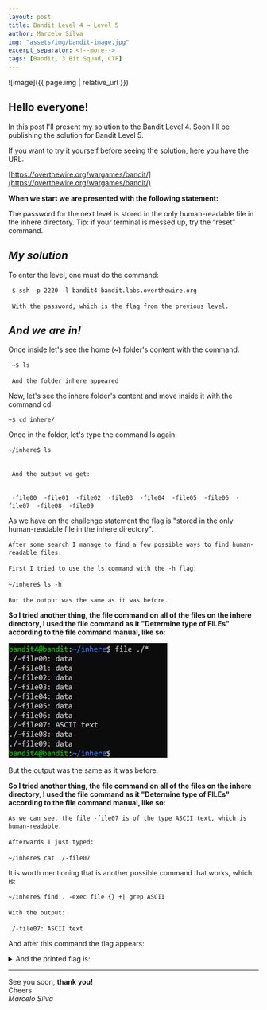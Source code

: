 ```yaml
---
layout: post
title: Bandit Level 4 → Level 5
author: Marcelo Silva
img: "assets/img/bandit-image.jpg"
excerpt_separator: <!--more-->
tags: [Bandit, 3 Bit Squad, CTF]
---
```


![image]({{ page.img | relative_url }})



## Hello everyone!


In this post I'll present my solution to the Bandit Level 4. Soon I'll be publishing the solution for Bandit Level 5.

<!--more-->
If you want to try it yourself before seeing the solution, here you have the URL:


[https://overthewire.org/wargames/bandit/](https://overthewire.org/wargames/bandit/)


**When we start we are presented with the following statement:**

The password for the next level is stored in the only human-readable file in the inhere directory. Tip: if your terminal is messed up, try the “reset” command.



## *My solution*


To enter the level, one must do the command: 
     

     $ ssh -p 2220 -l bandit4 bandit.labs.overthewire.org

     With the password, which is the flag from the previous level.
    
    
## *And we are in!*     



Once inside let's see the home (~) folder's content with the command:

     ~$ ls

     And the folder inhere appeared


Now, let's see the inhere folder's content and move inside it with the command cd


    ~$ cd inhere/



Once in the folder, let's type the command ls again:



    ~/inhere$ ls


     And the output we get:


     -file00  -file01  -file02  -file03  -file04  -file05  -file06  -file07  -file08  -file09



As we have on the challenge statement the flag is "stored in the only human-readable file in the inhere directory". 


    After some search I manage to find a few possible ways to find human-readable files.

    First I tried to use the ls command with the -h flag:

    ~/inhere$ ls -h

    But the output was the same as it was before.


  **So I tried another thing, the file command on all of the files on the inhere directory, I used the file command as it "Determine type of FILEs" according to the file command manual, like so:**

![GitHub Logo](/images/bandit4image.png)

But the output was the same as it was before.


**So I tried another thing, the file command on all of the files on the inhere directory, I used the file command as it "Determine type of FILEs" according to the file command manual, like so:**


    As we can see, the file -file07 is of the type ASCII text, which is human-readable.

    Afterwards I just typed:

    ~/inhere$ cat ./-file07 


It is worth mentioning that is another possible command that works, which is:


    ~/inhere$ find . -exec file {} +| grep ASCII

    With the output:

    ./-file07: ASCII text


And after this command the flag appears:

<details>
  <summary>And the printed flag is: </summary>
     {% highlight text %} koReBOKuIDDepwhWk7jZC0RTdopnAYKh {% endhighlight text %}
</details> 

----
See you soon, **thank you!**  
Cheers  
*Marcelo Silva*


